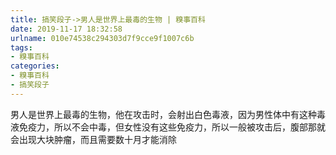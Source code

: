 ```yaml
---
title: 搞笑段子->男人是世界上最毒的生物 | 糗事百科
date: 2019-11-17 18:32:58
urlname: 010e74538c294303d7f9cce9f1007c6b
tags: 
- 糗事百科
categories:
- 糗事百科
- 搞笑段子
---
```

男人是世界上最毒的生物，他在攻击时，会射出白色毒液，因为男性体中有这种毒液免疫力，所以不会中毒，但女性没有这些免疫力，所以一般被攻击后，腹部那就会出现大块肿瘤，而且需要数十月才能消除


